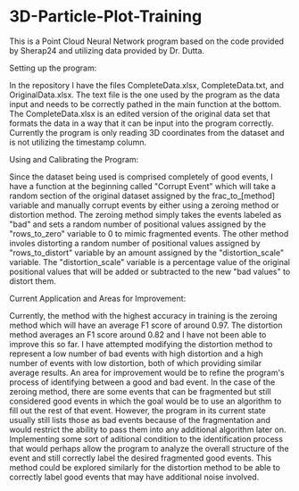 # 3D-Particle-Plot-Training
This is a Point Cloud Neural Network program based on the code provided by Sherap24 and utilizing data provided by Dr. Dutta. 

Setting up the program:

In the repository I have the files CompleteData.xlsx, CompleteData.txt, and OriginalData.xlsx. The text file is the one used by the program as the data input and needs to be correctly pathed in the main function at the bottom. The CompleteData.xlsx is an edited version of the original data set that formats the data in a way that it can be input into the program correctly. Currently the program is only reading 3D coordinates from the dataset and is not utilizing the timestamp column.

Using and Calibrating the Program:

Since the dataset being used is comprised completely of good events, I have a function at the beginning called "Corrupt Event" which will take a random section of the original dataset assigned by the frac_to_[method] variable and manually corrupt events by either using a zeroing method or distortion method. The zeroing method simply takes the events labeled as "bad" and sets a random number of positional values assigned by the "rows_to_zero" variable to 0 to mimic fragmented events. The other method involes distorting a random number of positional values assigned by "rows_to_distort" variable by an amount assigned by the "distortion_scale" variable. The "distortion_scale" variable is a percentage value of the original positional values that will be added or subtracted to the new "bad values" to distort them.

Current Application and Areas for Improvement:

Currently, the method with the highest accuracy in training is the zeroing method which will have an average F1 score of around 0.97. The distortion method averages an F1 score around 0.82 and I have not been able to improve this so far. I have attempted modifying the distortion method to represent a low number of bad events with high distortion and a high number of events with low distortion, both of which providing similar average results. An area for improvement would be to refine the program's process of identifying between a good and bad event. In the case of the zeroing method, there are some events that can be fragmented but still considered good events in which the goal would be to use an algorithm to fill out the rest of that event. However, the program in its current state usually still lists those as bad events because of the fragmentation and would restrict the ability to pass them into any additional algorithm later on. Implementing some sort of aditional condition to the identification process that would perhaps allow the program to analyze the overall structure of the event and still correctly label the desired fragmented good events. This method could be explored similarly for the distortion method to be able to correctly label good events that may have additional noise involved.
